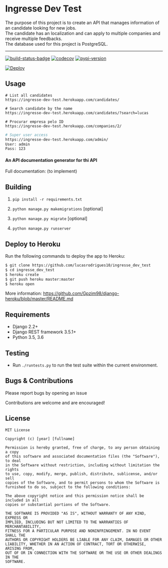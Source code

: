 # Ingresse Dev Test

The purpose of this project is to create an API that manages information of an candidate looking 
for new jobs.  <br>
The candidate has an localization and can apply to multiple 
companies and receive multiple feedbacks. <br>
The database used for this project is PostgreSQL.

---

[![build-status-badge]][build-status]
[![codecov](https://codecov.io/gh/marcgibbons/django-rest-swagger/branch/master/graph/badge.svg)](https://codecov.io/gh/marcgibbons/django-rest-swagger)
[![pypi-version]][pypi]


[![Deploy](https://www.herokucdn.com/deploy/button.svg)](https://heroku.com/deploy)

## Usage

```
# List all candidates
https://ingresse-dev-test.herokuapp.com/candidates/
```
```
# Search candidate by the name
https://ingresse-dev-test.herokuapp.com/candidates/?search=lucas
```

```
# Procurar empresa pelo ID
https://ingresse-dev-test.herokuapp.com/companies/2/
```

```sh
# Super user access
https://ingresse-dev-test.herokuapp.com/admin/ 
User: admin 
Pass: 123 
```
#### An API documentation generator for thi API

Full documentation: (to implement)


## Building

1. `pip install -r requirements.txt`

2. `python manage.py makemigrations` [optional]

3. `python manage.py migrate` [optional]

4. `python manage.py runserver`


## Deploy to Heroku

Run the following commands to deploy the app to Heroku:

```sh
$ git clone https://github.com/lucasrodrigues10/ingresse_dev_test
$ cd ingresse_dev_test
$ heroku create
$ git push heroku master:master
$ heroku open
```

More information:
https://github.com/Gpzim98/django-heroku/blob/master/README.md

## Requirements
* Django 2.2+
* Django REST framework 3.5.1+
* Python 3.5, 3.6

## Testing

- Run `./runtests.py` to run the test suite within the current environment.

## Bugs & Contributions

Please report bugs by opening an issue

Contributions are welcome and are encouraged!

## License
```
MIT License

Copyright (c) [year] [fullname]

Permission is hereby granted, free of charge, to any person obtaining a copy
of this software and associated documentation files (the "Software"), to deal
in the Software without restriction, including without limitation the rights
to use, copy, modify, merge, publish, distribute, sublicense, and/or sell
copies of the Software, and to permit persons to whom the Software is
furnished to do so, subject to the following conditions:

The above copyright notice and this permission notice shall be included in all
copies or substantial portions of the Software.

THE SOFTWARE IS PROVIDED "AS IS", WITHOUT WARRANTY OF ANY KIND, EXPRESS OR
IMPLIED, INCLUDING BUT NOT LIMITED TO THE WARRANTIES OF MERCHANTABILITY,
FITNESS FOR A PARTICULAR PURPOSE AND NONINFRINGEMENT. IN NO EVENT SHALL THE
AUTHORS OR COPYRIGHT HOLDERS BE LIABLE FOR ANY CLAIM, DAMAGES OR OTHER
LIABILITY, WHETHER IN AN ACTION OF CONTRACT, TORT OR OTHERWISE, ARISING FROM,
OUT OF OR IN CONNECTION WITH THE SOFTWARE OR THE USE OR OTHER DEALINGS IN THE
SOFTWARE.
```

[build-status-badge]: https://travis-ci.org/marcgibbons/django-rest-swagger.svg?branch=master
[build-status]: https://travis-ci.org/marcgibbons/django-rest-swagger
[pypi-version]: https://img.shields.io/pypi/v/django-rest-swagger.svg
[pypi]: https://pypi.python.org/pypi/django-rest-swagger
[license]: https://pypi.python.org/pypi/django-rest-swagger/
[docs-badge]: https://readthedocs.io/projects/django-rest-swagger/badge/
[docs]: http://django-rest-swagger.readthedocs.io/
